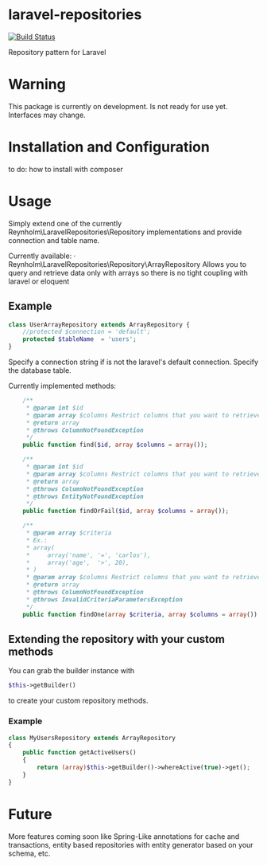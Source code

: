 laravel-repositories
====================

[![Build Status](https://travis-ci.org/reynholm-industries/laravel-repositories.svg)](https://travis-ci.org/reynholm-industries/laravel-repositories)

Repository pattern for Laravel

# Warning
This package is currently on development. Is not ready for use yet.
Interfaces may change.

# Installation and Configuration
to do: how to install with composer

# Usage
Simply extend one of the currently Reynholm\LaravelRepositories\Repository implementations
and provide connection and table name.

Currently available:
· Reynholm\LaravelRepositories\Repository\ArrayRepository
  Allows you to query and retrieve data only with arrays so there is no
  tight coupling with laravel or eloquent

## Example
```php
class UserArrayRepository extends ArrayRepository {
	//protected $connection = 'default';
    protected $tableName  = 'users';
}
```

Specify a connection string if is not the laravel's default connection.
Specify the database table.

Currently implemented methods:
```php
    /**
     * @param int $id
     * @param array $columns Restrict columns that you want to retrieve
     * @return array
     * @throws ColumnNotFoundException
     */
    public function find($id, array $columns = array());

    /**
     * @param int $id
     * @param array $columns Restrict columns that you want to retrieve
     * @return array
     * @throws ColumnNotFoundException
     * @throws EntityNotFoundException
     */
    public function findOrFail($id, array $columns = array());

    /**
     * @param array $criteria
     * Ex.:
     * array(
     *     array('name', '=', 'carlos'),
     *     array('age',  '>', 20),
     * )
     * @param array $columns Restrict columns that you want to retrieve
     * @return array
     * @throws ColumnNotFoundException
     * @throws InvalidCriteriaParametersException
     */
    public function findOne(array $criteria, array $columns = array());
```

## Extending the repository with your custom methods
You can grab the builder instance with
```php
$this->getBuilder()
```
to create your custom repository methods.

### Example
```php
class MyUsersRepository extends ArrayRepository
{
    public function getActiveUsers()
    {
        return (array)$this->getBuilder()->whereActive(true)->get();
    }
}
```

# Future
More features coming soon like Spring-Like annotations for cache and transactions,
entity based repositories with entity generator based on your schema, etc.
